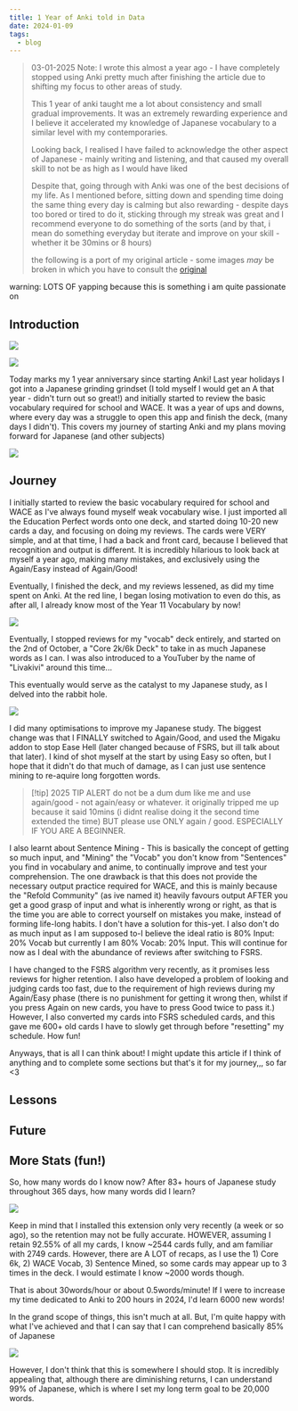 ```yaml
---
title: 1 Year of Anki told in Data
date: 2024-01-09
tags:
  - blog
---
```

> 03-01-2025 Note: 
> I wrote this almost a year ago - I have completely stopped using Anki pretty much after finishing the article due to shifting my focus to other areas of study.
> 
> This 1 year of anki taught me a lot about consistency and small gradual improvements. It was an extremely rewarding experience and I believe it accelerated my knowledge of Japanese vocabulary to a similar level with my contemporaries.
> 
> Looking back, I realised I have failed to acknowledge the other aspect of Japanese - mainly writing and listening, and that caused my overall skill to not be as high as I would have liked
> 
> Despite that, going through with Anki was one of the best decisions of my life. As I mentioned before, sitting down and spending time doing the same thing every day is calming but also rewarding - despite days too bored or tired to do it, sticking through my streak was great and I recommend everyone to do something of the sorts (and by that, i mean do something everyday but iterate and improve on your skill - whether it be 30mins or 8 hours)
> 
> the following is a port of my original article - some images *may* be broken in which you have to consult the [original](https://nottacoz.github.io/jacaranda/articles/1-Year-of-Anki-Told-in-Data)

warning: LOTS OF yapping because this is something i am quite passionate on
## Introduction

![](../../assets/Pasted%20image%2020250103225116.png)

![](../../assets/Pasted%20image%2020250103225121.png)

Today marks my 1 year anniversary since starting Anki! Last year holidays I got into a Japanese grinding grindset (I told myself I would get an A that year - didn't turn out so great!) and initially started to review the basic vocabulary required for school and WACE. It was a year of ups and downs, where every day was a struggle to open this app and finish the deck, (many days I didn't). This covers my journey of starting Anki and my plans moving forward for Japanese (and other subjects)

![](../../assets/Pasted%20image%2020250103225135.png)

## Journey
I initially started to review the basic vocabulary required for school and WACE as I've always found myself weak vocabulary wise. I just imported all the Education Perfect words onto one deck, and started doing 10-20 new cards a day, and focusing on doing my reviews. The cards were VERY simple, and at that time, I had a back and front card, because I believed that recognition and output is different. It is incredibly hilarious to look back at myself a year ago, making many mistakes, and exclusively using the Again/Easy instead of Again/Good!

Eventually, I finished the deck, and my reviews lessened, as did my time spent on Anki. At the red line, I began losing motivation to even do this, as after all, I already know most of the Year 11 Vocabulary by now!

![](../../assets/Pasted%20image%2020250103225145.png)

Eventually, I stopped reviews for my "vocab" deck entirely, and started on the 2nd of October, a "Core 2k/6k Deck" to take in as much Japanese words as I can. I was also introduced to a YouTuber by the name of "Livakivi" around this time...

This eventually would serve as the catalyst to my Japanese study, as I delved into the rabbit hole.

![](../../assets/Pasted%20image%2020250103225151.png)

I did many optimisations to improve my Japanese study. The biggest change was that I FINALLY switched to Again/Good, and used the Migaku addon to stop Ease Hell (later changed because of FSRS, but ill talk about that later). I kind of shot myself at the start by using Easy so often, but I hope that it didn't do that much of damage, as I can just use sentence mining to re-aquire long forgotten words.

> [!tip] 2025 TIP ALERT
> do not be a dum dum like me and use again/good - not again/easy or whatever. it originally tripped me up because it said 10mins (i didnt realise doing it the second time extended the time) BUT please use ONLY again / good. ESPECIALLY IF YOU ARE A BEGINNER.

I also learnt about Sentence Mining - This is basically the concept of getting so much input, and "Mining" the "Vocab" you don't know from "Sentences" you find in vocabulary and anime, to continually improve and test your comprehension. The one drawback is that this does not provide the necessary output practice required for WACE, and this is mainly because the "Refold Community" (as ive named it) heavily favours output AFTER you get a good grasp of input and what is inherently wrong or right, as that is the time you are able to correct yourself on mistakes you make, instead of forming life-long habits. I don't have a solution for this-yet. I also don't do as much input as I am supposed to-I believe the ideal ratio is 80% Input: 20% Vocab but currently I am 80% Vocab: 20% Input. This will continue for now as I deal with the abundance of reviews after switching to FSRS.

I have changed to the FSRS algorithm very recently, as it promises less reviews for higher retention. I also have developed a problem of looking and judging cards too fast, due to the requirement of high reviews during my Again/Easy phase (there is no punishment for getting it wrong then, whilst if you press Again on new cards, you have to press Good twice to pass it.) However, I also converted my cards into FSRS scheduled cards, and this gave me 600+ old cards I have to slowly get through before "resetting" my schedule. How fun!

Anyways, that is all I can think about! I might update this article if I think of anything and to complete some sections but that's it for my journey,,, so far <3
## Lessons

## Future
## More Stats (fun!)
So, how many words do I know now? After 83+ hours of Japanese study throughout 365 days, how many words did I learn?

![](../../assets/Pasted%20image%2020250103225159.png)

Keep in mind that I installed this extension only very recently (a week or so ago), so the retention may not be fully accurate. HOWEVER, assuming I retain 92.55% of all my cards, I know ~2544 cards fully, and am familiar with 2749 cards. However, there are A LOT of recaps, as I use the 1) Core 6k, 2) WACE Vocab, 3) Sentence Mined, so some cards may appear up to 3 times in the deck. I would estimate I know ~2000 words though.

That is about 30words/hour or about 0.5words/minute! If I were to increase my time dedicated to Anki to 200 hours in 2024, I'd learn 6000 new words!

In the grand scope of things, this isn't much at all. But, I'm quite happy with what I've achieved and that I can say that I can comprehend basically 85% of Japanese

![](../../assets/Pasted%20image%2020250103225209.png)

However, I don't think that this is somewhere I should stop. It is incredibly appealing that, although there are diminishing returns, I can understand 99% of Japanese, which is where I set my long term goal to be 20,000 words. 